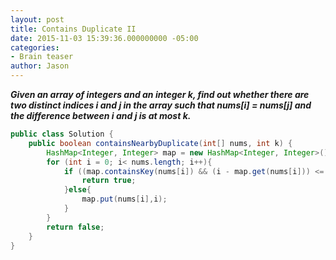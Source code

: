 ```yaml
---
layout: post
title: Contains Duplicate II
date: 2015-11-03 15:39:36.000000000 -05:00
categories:
- Brain teaser
author: Jason
---
```

<p><strong><em>Given an array of integers and an integer k, find out whether there are two distinct indices i and j in the array such that nums[i] = nums[j] and the difference between i and j is at most k.</em></strong></p>

``` java
public class Solution {
    public boolean containsNearbyDuplicate(int[] nums, int k) {
        HashMap<Integer, Integer> map = new HashMap<Integer, Integer>();
        for (int i = 0; i< nums.length; i++){
            if ((map.containsKey(nums[i]) && (i - map.get(nums[i])) <= k)) {
                return true;
            }else{
                map.put(nums[i],i);
            }
        }
        return false;
    }
}
```
